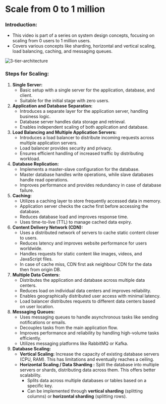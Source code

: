# Scale from 0 to 1 million
### **Introduction**:

- This video is part of a series on system design concepts, focusing on scaling from 0 users to 1 million users.
- Covers various concepts like sharding, horizontal and vertical scaling, load balancing, caching, and messaging queues.

![3-tier-architecture](https://github.com/user-attachments/assets/09a09b9d-1923-4431-8a76-3ca417accda8)

### **Steps for Scaling**:

1. **Single Server:**
    - Basic setup with a single server for the application, database, and client.
    - Suitable for the initial stage with zero users.
2. **Application and Database Separation:**
    - Introduces a separate layer for the application server, handling business logic.
    - Database server handles data storage and retrieval.
    - Enables independent scaling of both application and database.
3. **Load Balancing and Multiple Application Servers:**
    - Introduces a load balancer to distribute incoming requests across multiple application servers.
    - Load balancer provides security and privacy.
    - Ensures efficient handling of increased traffic by distributing workload.
4. **Database Replication:**
    - Implements a master-slave configuration for the database.
    - Master database handles write operations, while slave databases handle read operations.
    - Improves performance and provides redundancy in case of database failure.
5. **Caching:**
    - Utilizes a caching layer to store frequently accessed data in memory.
    - Application server checks the cache first before accessing the database.
    - Reduces database load and improves response time.
    - Uses time-to-live (TTL) to manage cached data expiry.
6. **Content Delivery Network (CDN):**
    - Uses a distributed network of servers to cache static content closer to users.
    - Reduces latency and improves website performance for users worldwide.
    - Handles requests for static content like images, videos, and JavaScript files.
    - In case of cache miss, CDN first ask neighbour CDN for the data then from origin DB.
7. **Multiple Data Centers:**
    - Distributes the application and database across multiple data centers.
    - Reduces load on individual data centers and improves reliability.
    - Enables geographically distributed user access with minimal latency.
    - Load balancer distributes requests to different data centers based on user location.
8. **Messaging Queues:**
    - Uses messaging queues to handle asynchronous tasks like sending notifications or emails.
    - Decouples tasks from the main application flow.
    - Improves performance and reliability by handling high-volume tasks efficiently.
    - Utilizes messaging platforms like RabbitMQ or Kafka.
9. **Database Scaling:**
    - **Vertical Scaling:** Increase the capacity of existing database servers (CPU, RAM). This has limitations and eventually reaches a ceiling.
    - **Horizontal Scaling / Data Sharding :** Split the database into multiple servers or shards, distributing data across them. This offers better scalability.
        - Splits data across multiple databases or tables based on a specific key.
        - Can be implemented through **vertical sharding** (splitting columns) or **horizontal sharding** (splitting rows).

